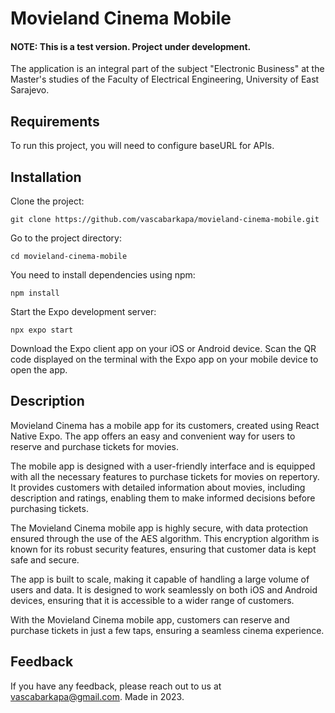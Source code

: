 # Movieland Cinema Mobile
#### NOTE: This is a test version. Project under development. 
The application is an integral part of the subject "Electronic Business" at the Master's studies of the Faculty of Electrical Engineering, University of East Sarajevo.

## Requirements
To run this project, you will need to configure baseURL for APIs.

## Installation
Clone the project:
```
git clone https://github.com/vascabarkapa/movieland-cinema-mobile.git
```

Go to the project directory:
```
cd movieland-cinema-mobile
```

You need to install dependencies using npm:
```
npm install
```

Start the Expo development server:
```
npx expo start
```

Download the Expo client app on your iOS or Android device. Scan the QR code displayed on the terminal with the Expo app on your mobile device to open the app.


## Description
Movieland Cinema has a mobile app for its customers, created using React Native Expo. The app offers an easy and convenient way for users to reserve and purchase tickets for movies.

The mobile app is designed with a user-friendly interface and is equipped with all the necessary features to purchase tickets for movies on repertory. It provides customers with detailed information about movies, including description and ratings, enabling them to make informed decisions before purchasing tickets.

The Movieland Cinema mobile app is highly secure, with data protection ensured through the use of the AES algorithm. This encryption algorithm is known for its robust security features, ensuring that customer data is kept safe and secure.

The app is built to scale, making it capable of handling a large volume of users and data. It is designed to work seamlessly on both iOS and Android devices, ensuring that it is accessible to a wider range of customers.

With the Movieland Cinema mobile app, customers can reserve and purchase tickets in just a few taps, ensuring a seamless cinema experience.

## Feedback
If you have any feedback, please reach out to us at vascabarkapa@gmail.com. Made in 2023.

